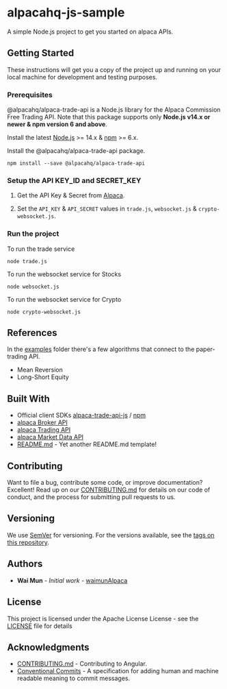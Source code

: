 # alpacahq-js-sample

A simple Node.js project to get you started on alpaca APIs.

## Getting Started

These instructions will get you a copy of the project up and running on your local machine for development and testing purposes.

### Prerequisites

@alpacahq/alpaca-trade-api is a Node.js library for the Alpaca Commission Free Trading API. Note that this package supports only **Node.js v14.x or newer & npm version 6 and above**.

Install the latest [Node.js](https://nodejs.org/en/download/) >= 14.x & [npm](https://nodejs.org/en/download/) >= 6.x.

Install the @alpacahq/alpaca-trade-api package.

```
npm install --save @alpacahq/alpaca-trade-api
```

### Setup the API KEY_ID and SECRET_KEY

1. Get the API Key & Secret from [Alpaca](https://app.alpaca.markets/paper/dashboard/overview).  

2. Set the `API_KEY` & `API_SECRET` values in `trade.js`, `websocket.js` & `crypto-websocket.js`.  

### Run the project

To run the trade service

```
node trade.js
```

To run the websocket service for Stocks

```
node websocket.js 
```

To run the websocket service for Crypto

```
node crypto-websocket.js 
```

## References

In the [examples](https://github.com/alpacahq/alpaca-trade-api-js/tree/master/examples) folder there's a few algorithms that connect to the paper-trading API.
* Mean Reversion
* Long-Short Equity

## Built With

* Official client SDKs [alpaca-trade-api-js](https://github.com/alpacahq/alpaca-trade-api-js) / [npm](https://www.npmjs.com/package/@alpacahq/alpaca-trade-api)
* [alpaca Broker API](https://alpaca.markets/docs/broker/)
* [alpaca Trading API](https://alpaca.markets/docs/trading/)
* [alpaca Market Data API](https://alpaca.markets/docs/market-data/)
* [README.md](https://github.com/waimunAlpaca/README.md) - Yet another README.md template! 

## Contributing

Want to file a bug, contribute some code, or improve documentation? Excellent! Read up on our [CONTRIBUTING.md](https://github.com/angular/angular/blob/master/CONTRIBUTING.md) for details on our code of conduct, and the process for submitting pull requests to us.

## Versioning

We use [SemVer](http://semver.org/) for versioning. For the versions available, see the [tags on this repository](https://github.com/your/project/tags). 

## Authors

* **Wai Mun** - *Initial work* - [waimunAlpaca](https://github.com/waimunAlpaca)

## License

This project is licensed under the Apache License License - see the [LICENSE](LICENSE) file for details

## Acknowledgments

* [CONTRIBUTING.md](https://github.com/angular/angular/blob/master/CONTRIBUTING.md) - Contributing to Angular.
* [Conventional Commits](https://www.conventionalcommits.org/) - A specification for adding human and machine readable meaning to commit messages.

